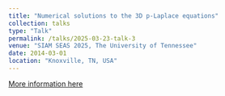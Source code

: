 ```yaml
---
title: "Numerical solutions to the 3D p-Laplace equations"
collection: talks
type: "Talk"
permalink: /talks/2025-03-23-talk-3
venue: "SIAM SEAS 2025, The University of Tennessee"
date: 2014-03-01
location: "Knoxville, TN, USA"
---
```


[More information here](https://math.utk.edu/siam-seas/)

